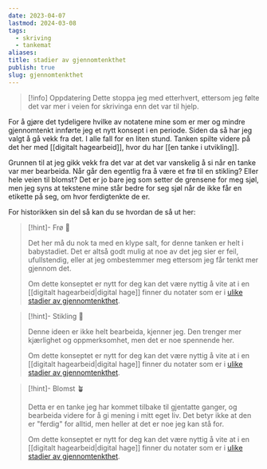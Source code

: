```yaml
---
date: 2023-04-07
lastmod: 2024-03-08
tags:
  - skriving
  - tankemat
aliases: 
title: stadier av gjennomtenkthet
publish: true
slug: gjennomtenkthet
---
```


> [!info] Oppdatering
> Dette stoppa jeg med etterhvert, ettersom jeg følte det var mer i veien for skrivinga enn det var til hjelp.

For å gjøre det tydeligere hvilke av notatene mine som er mer og mindre gjennomtenkt innførte jeg et nytt konsept i en periode. Siden da så har jeg valgt å gå vekk fra det. I alle fall for en liten stund. Tanken spilte videre på det her med [[digitalt hagearbeid]], hvor du har [[en tanke i utvikling]].

Grunnen til at jeg gikk vekk fra det var at det var vanskelig å si når en tanke var mer bearbeida. Når går den egentlig fra å være et frø til en stikling? Eller hele veien til blomst? Det er jo bare jeg som setter de grensene for meg sjøl, men jeg syns at tekstene mine står bedre for seg sjøl når de ikke får en etikette på seg, om hvor ferdigtenkte de er.

For historikken sin del så kan du se hvordan de så ut her:

> [!hint]- Frø  🌱
>
> Det her må du nok ta med en klype salt, for denne tanken er helt i babystadiet. Det er altså godt mulig at noe av det jeg sier er feil, ufullstendig, eller at jeg ombestemmer meg ettersom jeg får tenkt mer gjennom det.
> 
> Om dette konseptet er nytt for deg kan det være nyttig å vite at i en [[digitalt hagearbeid|digital hage]] finner du notater som er i [ulike stadier av gjennomtenkthet](stadier%20av%20gjennomtenkthet.md).

> [!hint]- Stikling 🌿
>
> Denne ideen er ikke helt bearbeida, kjenner jeg. Den trenger mer kjærlighet og oppmerksomhet, men det er noe spennende her.
>
> Om dette konseptet er nytt for deg kan det være nyttig å vite at i en [[digitalt hagearbeid|digital hage]] finner du notater som er i [ulike stadier av gjennomtenkthet](stadier%20av%20gjennomtenkthet.md).

> [!hint]- Blomst 🪴
>
> Detta er en tanke jeg har kommet tilbake til gjentatte ganger, og bearbeida videre for å gi mening i mitt eget liv. Det betyr ikke at den er "ferdig" for alltid, men heller at det er noe jeg kan stå for.
> 
> Om dette konseptet er nytt for deg kan det være nyttig å vite at i en [[digitalt hagearbeid|digital hage]] finner du notater som er i [ulike stadier av gjennomtenkthet](stadier%20av%20gjennomtenkthet.md).
